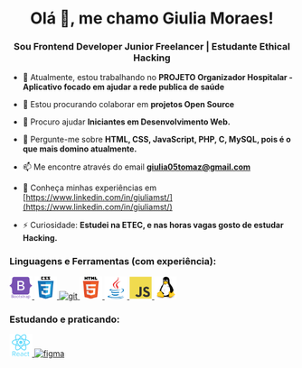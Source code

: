 <h1 align="center">Olá 👋, me chamo Giulia Moraes!</h1>
<h3 align="center">Sou Frontend Developer Junior Freelancer | Estudante Ethical Hacking</h3>

- 🔭 Atualmente, estou trabalhando no **PROJETO Organizador Hospitalar - Aplicativo focado em ajudar a rede publica de saúde**

- 👯 Estou procurando colaborar em **projetos Open Source**

- 🤝 Procuro ajudar **Iniciantes em Desenvolvimento Web.**

- 💬 Pergunte-me sobre **HTML, CSS, JavaScript, PHP, C, MySQL, pois é o que mais domino atualmente.**

- 📫 Me encontre através do email **giulia05tomaz@gmail.com**

- 📄 Conheça minhas experiências em [https://www.linkedin.com/in/giuliamst/](https://www.linkedin.com/in/giuliamst/)

- ⚡ Curiosidade: **Estudei na ETEC, e nas horas vagas gosto de estudar Hacking.**

<h3 align="left">Linguagens e Ferramentas (com experiência): </h3>
<p align="left"> <a href="https://getbootstrap.com/" target="_blank"> <img src="https://raw.githubusercontent.com/devicons/devicon/master/icons/bootstrap/bootstrap-plain-wordmark.svg" alt="bootstrap" width="40" height="40"/> </a> <a href="https://www.w3schools.com/css/" target="_blank"> <img src="https://raw.githubusercontent.com/devicons/devicon/master/icons/css3/css3-original-wordmark.svg" alt="css3" width="40" height="40"/> </a>  <a href="https://git-scm.com/" target="_blank"> <img src="https://www.vectorlogo.zone/logos/git-scm/git-scm-icon.svg" alt="git" width="40" height="40"/> </a> </a> <a href="https://www.w3.org/html/" target="_blank"> <img src="https://raw.githubusercontent.com/devicons/devicon/master/icons/html5/html5-original-wordmark.svg" alt="html5" width="40" height="40"/> </a> <a href="https://www.java.com/" target="_blank"> <img src="https://raw.githubusercontent.com/devicons/devicon/master/icons/java/java-original.svg" alt="java" width="40" height="40"/> </a> <a href="https://developer.mozilla.org/en-US/docs/Web/JavaScript" target="_blank"> <img src="https://raw.githubusercontent.com/devicons/devicon/master/icons/javascript/javascript-original.svg" alt="javascript" width="40" height="40"/> </a> <a href="https://www.linux.org/" target="_blank"> <img src="https://raw.githubusercontent.com/devicons/devicon/master/icons/linux/linux-original.svg" alt="linux" width="40" height="40"/> </a> </p>

<h3 align="left">Estudando e praticando: </h3>
<p align="left"> <a href="https://reactjs.org/" target="_blank"> <img src="https://raw.githubusercontent.com/devicons/devicon/master/icons/react/react-original-wordmark.svg" alt="react" width="40" height="40"/> </a>
<a href="https://www.figma.com/" target="_blank"> <img src="https://www.vectorlogo.zone/logos/figma/figma-icon.svg" alt="figma" width="40" height="40"/> </a>  </p>
